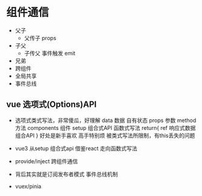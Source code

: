 # 组件通信

- 父子
  - 父传子 props
- 子父
  - 子传父 事件触发 emit
- 兄弟
- 跨组件
- 全局共享
- 事件总线
## vue 选项式(Options)API
- 选项式类式写法，非常傻瓜，好理解
  data 数据 自有状态
  props 参数
  method 方法
  components 组件
  setup 组合式API 函数式写法
    return{
      ref 响应式数据 组合API
    }
  好处是新手喜欢
  高手特别烦 被类式写法所限制，有this丢失的问题

- vue3 从setup 组合式api 借鉴react 走向函数式写法
- provide/inject 跨组件通信
- 背后其实就是订阅发布者模式 事件总线机制
- vuex/pinia